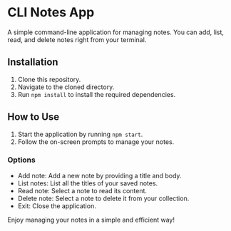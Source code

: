 # CLI Notes App

A simple command-line application for managing notes. You can add, list, read, and delete notes right from your terminal.

## Installation

1. Clone this repository.
2. Navigate to the cloned directory.
3. Run `npm install` to install the required dependencies.

## How to Use

1. Start the application by running `npm start`.
2. Follow the on-screen prompts to manage your notes.

### Options
- Add note: Add a new note by providing a title and body.
- List notes: List all the titles of your saved notes.
- Read note: Select a note to read its content.
- Delete note: Select a note to delete it from your collection.
- Exit: Close the application.

Enjoy managing your notes in a simple and efficient way!
